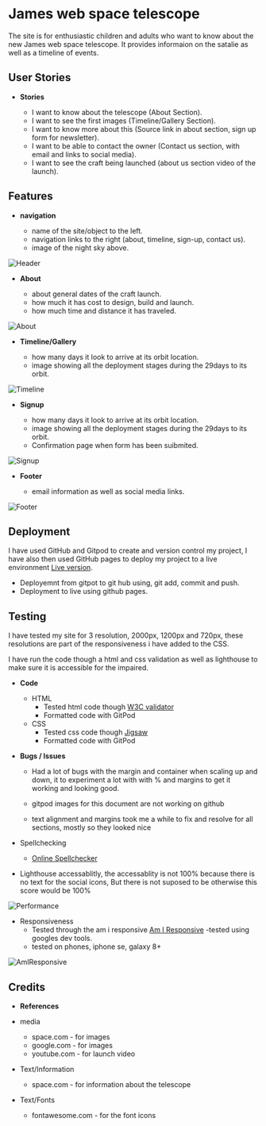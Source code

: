 # James web space telescope

The site is for enthusiastic children and adults who want to know about the new James web space telescope. It provides informaion on the satalie as well as a timeline of events.

## User Stories

- __Stories__

    - I want to know about the telescope (About Section).
    - I want to see the first images (Timeline/Gallery Section).
    - I want to know more about this (Source link in about section, sign up form for newsletter).
    - I want to be able to contact the owner (Contact us section, with email and links to social media).
    - I want to see the craft being launched (about us section video of the launch).

## Features

- __navigation__

    - name of the site/object to the left.
    - navigation links to the right (about, timeline, sign-up, contact us).
    - image of the night sky above.

![Header](docs/wireframe/header-nac-section.PNG)

- __About__

    - about general dates of the craft launch.
    - how much it has cost to design, build and launch.
    - how much time and distance it has traveled.

![About](docs/wireframe/about-section.PNG)

- __Timeline/Gallery__

    - how many days it look to arrive at its orbit location.
    - image showing all the deployment stages during the 29days to its orbit.

![Timeline](docs/wireframe/timeline-section.PNG)

- __Signup__

    - how many days it look to arrive at its orbit location.
    - image showing all the deployment stages during the 29days to its orbit.
    - Confirmation page when form has been suibmited.

![Signup](docs/wireframe/signup-section.PNG)

- __Footer__

    - email information as well as social media links.

![Footer](docs/wireframe/footer-section.PNG)

## Deployment

I have used GitHub and Gitpod to create and version control my project, I have also then used GitHub pages to deploy my project to a live environment [Live version](https://seaniboy2009.github.io/Project1/).

 - Deployemnt from gitpot to git hub using, git add, commit and push.
 - Deployment to live using github pages.

## Testing

I have tested my site for 3 resolution, 2000px, 1200px and 720px, these resolutions are part of the responsiveness i have added to the CSS.

I have run the code though a html and css validation as well as lighthouse to make sure it is accessible for the impaired.

- __Code__
    - HTML
        - Tested html code though [W3C validator](https://validator.w3.org/nu/#textarea)
        - Formatted code with GitPod
    - CSS
         - Tested css code though [Jigsaw](https://jigsaw.w3.org/css-validator/validator)
         - Formatted code with GitPod

- __Bugs / Issues__

    - Had a lot of bugs with the margin and container when scaling up and down, it to experiment a lot with with % and margins to get it working and looking good.
    
    - gitpod images for this document are not working on github

    - text alignment and margins took me a while to fix and resolve for all sections, mostly so they looked nice


- Spellchecking
    - [Online Spellchecker](https://www.online-spellcheck.com/)

- Lighthouse accessablitly, the accessablity is not 100% because there is no text for the social icons, But there is not suposed to be otherwise this score would be 100%

![Performance](docs/wireframe/performance.PNG)

- Responsiveness
    - Tested through the am i responsive [Am I Responsive](https://ui.dev/amiresponsive)
    -tested using googles dev tools.
    - tested on phones, iphone se, galaxy 8+ 

![AmIResponsive](docs/wireframe/responsive.PNG)

## Credits

- __References__

- media
    - space.com - for images
    - google.com - for images
    - youtube.com - for launch video

- Text/Information
    - space.com - for information about the telescope

- Text/Fonts
    - fontawesome.com - for the font icons